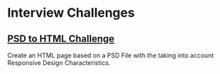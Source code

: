 # Interview Challenges

## [PSD to HTML Challenge](https://github.com/rogeralbp/interview-challenges/blob/main/psd-solution/psd-html.md)

Create an HTML page based on a PSD File with the taking into account Responsive Design Characteristics.